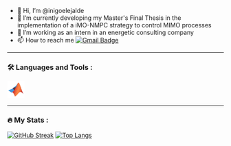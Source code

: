 - 👋 Hi, I’m @inigoelejalde
- 🌱 I’m currently developing my Master's Final Thesis in the implementation of a iMO-NMPC strategy to control MIMO processes
- 🔭 I’m working as an intern in an energetic consulting company 
- 📫 How to reach me [![Gmail Badge](https://img.shields.io/badge/-inigoelejalde-red?style=flat&logo=Gmail&logoColor=white)](mailto:inigoelejalde97@gmail.com)
---


### :hammer_and_wrench: Languages and Tools :
<div>
  <img src="https://github.com/devicons/devicon/blob/master/icons/matlab/matlab-original.svg" title="Java" alt="Java" width="40" height="40"/>&nbsp;
</div>

---

### :fire: My Stats :
[![GitHub Streak](http://github-readme-streak-stats.herokuapp.com?user=@inigoelejalde&theme=dark&background=000000)](https://git.io/streak-stats)
[![Top Langs](https://github-readme-stats.vercel.app/api/top-langs/?username=inigoelejalde&layout=compact&theme=vision-friendly-dark)](https://github.com/anuraghazra/github-readme-stats)
